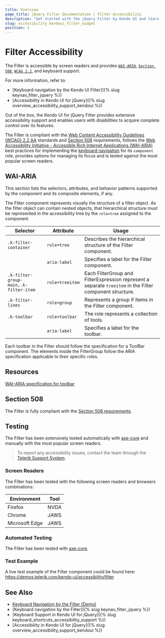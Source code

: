 ```yaml
---
title: Overview
page_title: jQuery Filter Documentation | Filter Accessibility
description: "Get started with the jQuery Filter by Kendo UI and learn about its accessibility support for WAI-ARIA, Section 508, and WCAG 2.2."
slug: accessibility_kendoui_filter_widget
position: 1
---
```


# Filter Accessibility

The Filter is accessible by screen readers and provides [`WAI-ARIA`](https://www.w3.org/WAI/ARIA/apg/), [`Section 508`](https://www.section508.gov/), [`WCAG 2.2`](https://www.w3.org/TR/WCAG22/), and keyboard support.

For more information, refer to:
* [Keyboard navigation by the Kendo UI Filter]({% slug keynav_filter_jquery %})
* [Accessibility in Kendo UI for jQuery]({% slug overview_accessibility_support_kendoui %})




Out of the box, the Kendo UI for jQuery Filter provides extensive accessibility support and enables users with disabilities to acquire complete control over its features.


The Filter is compliant with the [Web Content Accessibility Guidelines (WCAG) 2.2 AA](https://www.w3.org/TR/WCAG22/) standards and [Section 508](https://www.section508.gov/) requirements, follows the [Web Accessibility Initiative - Accessible Rich Internet Applications (WAI-ARIA)](https://www.w3.org/WAI/ARIA/apg/) best practices for implementing the [keyboard navigation](#keyboard-navigation) for its `component` role, provides options for managing its focus and is tested against the most popular screen readers.

## WAI-ARIA


This section lists the selectors, attributes, and behavior patterns supported by the component and its composite elements, if any.


The Filter component represents visually the structure of a filter object. As the filter object can contain nested objects, that hierarchical structure must be represented in the accessibility tree by the `role=tree` assigned to the component.

| Selector | Attribute | Usage |
| -------- | --------- | ----- |
| `.k-filter-container` | `role=tree` | Describes the hierarchical structure of the Filter component. |
|  | `aria-label` | Specifies a label for the Filter component. |
| `.k-filter-group-main,.k-filter-item` | `role=treeitem` | Each FilterGroup and FilterExpression represent a separate `treeitem` in the Filter component structure. |
| `.k-filter-lines` | `role=group` | Represents a group if items in the Filter component. |
| `.k-toolbar` | `role=toolbar` | The role represents a collection of tools. |
|  | `aria-label` | Specifies a label for the toolbar. |


Each toolbar in the Filter should follow the specification for a ToolBar component. The elements inside the FilterGroup follow the ARIA specification applicable to their specific roles.

## Resources

[WAI-ARIA specification for toolbar](https://www.w3.org/TR/wai-aria-1.2/#toolbar)

## Section 508


The Filter is fully compliant with the [Section 508 requirements](http://www.section508.gov/).

## Testing


The Filter has been extensively tested automatically with [axe-core](https://github.com/dequelabs/axe-core) and manually with the most popular screen readers.

> To report any accessibility issues, contact the team through the [Telerik Support System](https://www.telerik.com/account/support-center).

### Screen Readers


The Filter has been tested with the following screen readers and browsers combinations:

| Environment | Tool |
| ----------- | ---- |
| Firefox | NVDA |
| Chrome | JAWS |
| Microsoft Edge | JAWS |



### Automated Testing

The Filter has been tested with [axe-core](https://github.com/dequelabs/axe-core).

### Test Example

A live test example of the Filter component could be found here: https://demos.telerik.com/kendo-ui/accessibility/filter

## See Also

* [Keyboard Navigation by the Filter (Demo)](https://demos.telerik.com/kendo-ui/filter/keyboard-navigation)
* [Keyboard navigation by the Filter]({% slug keynav_filter_jquery %})
* [Keyboard Support in Kendo UI for jQuery]({% slug keyboard_shortcuts_accessibility_support %})
* [Accessibility in Kendo UI for jQuery]({% slug overview_accessibility_support_kendoui %})